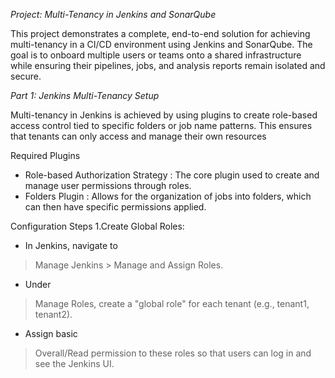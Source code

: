 *Project: Multi-Tenancy in Jenkins and SonarQube*

This project demonstrates a complete, end-to-end solution for achieving multi-tenancy in a CI/CD environment using Jenkins and SonarQube. The goal is to onboard multiple users or teams onto a shared infrastructure while ensuring their pipelines, jobs, and analysis reports remain isolated and secure.

*Part 1: Jenkins Multi-Tenancy Setup*

Multi-tenancy in Jenkins is achieved by using plugins to create role-based access control tied to specific folders or job name patterns.  This ensures that tenants can only access and manage their own resources

Required Plugins

* Role-based Authorization Strategy : The core plugin used to create and manage user permissions through roles.
* Folders Plugin : Allows for the organization of jobs into folders, which can then have specific permissions applied.

Configuration Steps
1.Create Global Roles:

* In Jenkins, navigate to 

>Manage Jenkins > Manage and Assign Roles. 

* Under 

>Manage Roles, create a "global role" for each tenant (e.g., tenant1, tenant2). 

* Assign basic 

>Overall/Read permission to these roles so that users can log in and see the Jenkins UI. 




